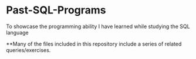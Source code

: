 # Past-SQL-Programs
To showcase the programming ability I have learned while studying the SQL language


**Many of the files included in this repository include a series of related queries/exercises.
